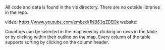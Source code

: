 
All code and data is found in the vis directory.  There are no outside libraries in the repo.

video: https://www.youtube.com/embed/1NB63qZDB9k
website:

Countries can be selected in the map view by clicking on rows in the table or by clicking within their outline on the map.
Every column of the table supports sorting by clicking on the column header.
